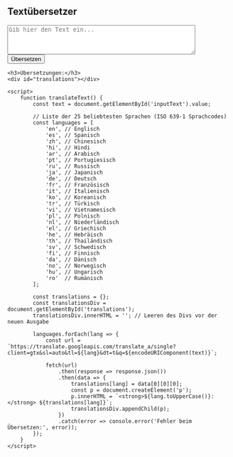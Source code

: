 <!DOCTYPE html>
<html lang="de">
<head>
    <meta charset="UTF-8">
    <meta name="viewport" content="width=device-width, initial-scale=1.0">
    <title>Automatische Übersetzung in 25 Sprachen</title>
</head>
<body>
    <h2>Textübersetzer</h2>
    <textarea id="inputText" rows="4" cols="50" placeholder="Gib hier den Text ein..."></textarea>
    <br>
    <button onclick="translateText()">Übersetzen</button>

    <h3>Übersetzungen:</h3>
    <div id="translations"></div>

    <script>
        function translateText() {
            const text = document.getElementById('inputText').value;

            // Liste der 25 beliebtesten Sprachen (ISO 639-1 Sprachcodes)
            const languages = [
                'en', // Englisch
                'es', // Spanisch
                'zh', // Chinesisch
                'hi', // Hindi
                'ar', // Arabisch
                'pt', // Portugiesisch
                'ru', // Russisch
                'ja', // Japanisch
                'de', // Deutsch
                'fr', // Französisch
                'it', // Italienisch
                'ko', // Koreanisch
                'tr', // Türkisch
                'vi', // Vietnamesisch
                'pl', // Polnisch
                'nl', // Niederländisch
                'el', // Griechisch
                'he', // Hebräisch
                'th', // Thailändisch
                'sv', // Schwedisch
                'fi', // Finnisch
                'da', // Dänisch
                'no', // Norwegisch
                'hu', // Ungarisch
                'ro'  // Rumänisch
            ];

            const translations = {};
            const translationsDiv = document.getElementById('translations');
            translationsDiv.innerHTML = ''; // Leeren des Divs vor der neuen Ausgabe

            languages.forEach(lang => {
                const url = `https://translate.googleapis.com/translate_a/single?client=gtx&sl=auto&tl=${lang}&dt=t&q=${encodeURIComponent(text)}`;

                fetch(url)
                    .then(response => response.json())
                    .then(data => {
                        translations[lang] = data[0][0][0];
                        const p = document.createElement('p');
                        p.innerHTML = `<strong>${lang.toUpperCase()}:</strong> ${translations[lang]}`;
                        translationsDiv.appendChild(p);
                    })
                    .catch(error => console.error('Fehler beim Übersetzen:', error));
            });
        }
    </script>
</body>
</html>
